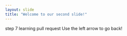 ```yaml
---
layout: slide
title: "Welcome to our second slide!"
---
```

step 7 learning pull request
Use the left arrow to go back!